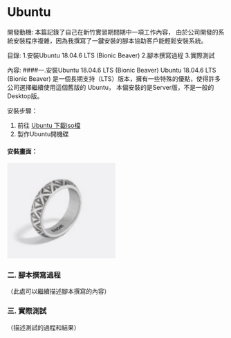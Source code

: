 # Ubuntu

開發動機:
本篇記錄了自己在新竹實習期間期中一項工作內容，
由於公司開發的系統安裝程序複雜，因為我撰寫了一鍵安裝的腳本協助客戶能輕鬆安裝系統。

目錄:
1.安裝Ubuntu 18.04.6 LTS (Bionic Beaver)
2.腳本撰寫過程
3.實際測試

內容:
####一.安裝Ubuntu 18.04.6 LTS (Bionic Beaver)
  Ubuntu 18.04.6 LTS (Bionic Beaver) 是一個長期支持（LTS）版本，擁有一些特殊的優點，使得許多公司選擇繼續使用這個舊版的 Ubuntu，
  本偏安裝的是Server版，不是一般的Desktop版。

  安裝步驟：
  1. 前往 [Ubuntu 下載iso檔](https://releases.ubuntu.com/18.04/)
  2. 製作Ubuntu開機碟

  #### 安裝畫面：
  ![安裝畫面](readme%20image/圖片1.png)

### 二. 腳本撰寫過程
  （此處可以繼續描述腳本撰寫的內容）

### 三. 實際測試
  （描述測試的過程和結果）
  


